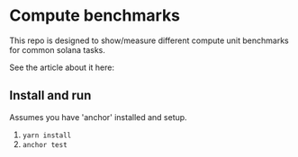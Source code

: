 # Compute benchmarks

This repo is designed to show/measure different compute unit benchmarks for common solana tasks.

See the article about it here: 

## Install and run

Assumes you have 'anchor' installed and setup.

1. `yarn install`
2. `anchor test`